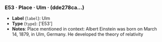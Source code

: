 ### E53 · Place · Ulm · (dde278ca...)

- **Label** (`label`): Ulm
- **Type** (`type`): ['E53']
- **Notes**: Place mentioned in context: Albert Einstein was born on March 14, 1879, in Ulm, Germany. 
He developed the theory of relativity